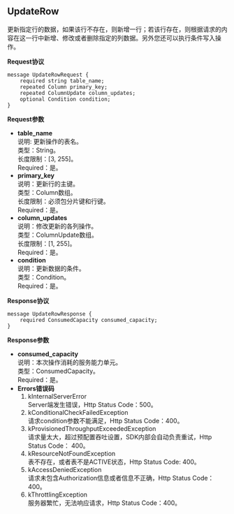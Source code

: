 ## UpdateRow
更新指定行的数据，如果该行不存在，则新增一行；若该行存在，则根据请求的内容在这一行中新增、修改或者删除指定的列数据。另外您还可以执行条件写入操作。

**Request协议**

```
message UpdateRowRequest {
    required string table_name;
    repeated Column primary_key;
    repeated ColumnUpdate column_updates;
    optional Condition condition;
}
```

**Request参数**

* **table_name**<br>
说明: 更新操作的表名。<br>
类型：String。<br>
长度限制：[3, 255]。<br>
Required：是。<br>
* **primary_key**<br>
说明：更新行的主键。<br>
类型：Column数组。<br>
长度限制：必须包分片键和行键。<br>
Required：是。<br>
* **column_updates**<br>
说明：修改更新的各列操作。<br>
类型：ColumnUpdate数组。<br>
长度限制：[1, 255]。 <br>
Required：是。<br>
* **condition**<br>
说明：更新数据的条件。<br>
类型：Condition。<br>
Required：是。<br>

**Response协议**

```
message UpdateRowResponse {
    required ConsumedCapacity consumed_capacity;
}
```

**Response参数**

* **consumed_capacity**<br>
说明：本次操作消耗的服务能力单元。<br>
类型：ConsumedCapacity。<br>
Required：是。<br>
* **Errors错误码**
  1. kInternalServerError<br>
Server端发生错误，Http Status Code：500。
  2. kConditionalCheckFailedException<br>
请求condition参数不能满足，Http Status Code：400。
  3. kProvisionedThroughputExceededException<br>
请求量太大，超过预配置吞吐设置，SDK内部会自动负责重试，Http Status Code：
400。
  4. kResourceNotFoundException<br>
表不存在，或者表不是ACTIVE状态，Http Status Code: 400。
  5. kAccessDeniedException<br>
请求未包含Authorization信息或者信息不正确，Http Status Code：400。
  6. kThrottlingException<br>
服务器繁忙，无法响应请求，Http Status Code：400。
